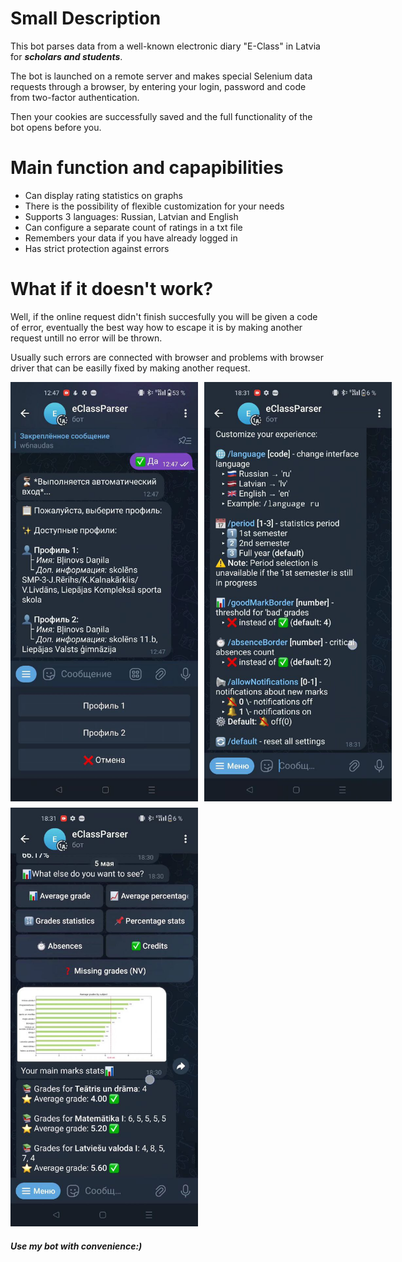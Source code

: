 # **Small Description**

This bot parses data from a well-known electronic diary "E-Class" in Latvia for **_scholars and
students_**.

The bot is launched on a remote server and makes special Selenium data requests through a browser,
by entering your login, password and code from two-factor authentication.

Then your cookies are successfully saved and the full functionality of the bot opens before you.

# **Main function and capapibilities** 

- Can display rating statistics on graphs
- There is the possibility of flexible customization for your needs
- Supports 3 languages: Russian, Latvian and English
- Can configure a separate count of ratings in a txt file
- Remembers your data if you have already logged in
- Has strict protection against errors

# **What if it doesn't work?**

Well, if the online request didn't finish succesfully
you will be given a code of error, eventually the best way how to escape it is by making another request untill no error will be thrown. 

Usually such errors are connected with browser and problems with browser driver that can be easilly fixed by making another request.

<div style="display: flex; gap: 10px; margin-bottom: 10px;">
    <img src="/examples_photo/1.png" width="300" alt="1">
    <img src="/examples_photo/2.png" width="300" alt="2">
</div>
<img src="/examples_photo/3.png" width="300" alt="3">

##### Use my bot with convenience:)
